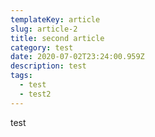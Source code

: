 ```yaml
---
templateKey: article
slug: article-2
title: second article
category: test
date: 2020-07-02T23:24:00.959Z
description: test
tags:
  - test
  - test2
---
```

test